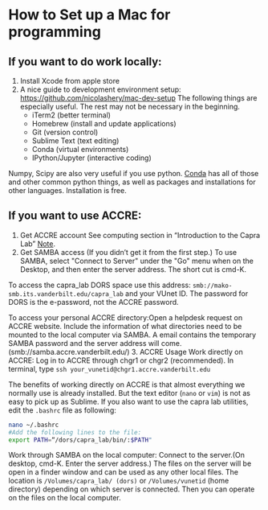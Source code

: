 # How to Set up a Mac for programming

## If you want to do work locally:
1. Install Xcode from apple store
2. A nice guide to development environment setup: https://github.com/nicolashery/mac-dev-setup
   The following things are especially useful. The rest may not be necessary in the beginning.
     - iTerm2 (better terminal)
     - Homebrew (install and update applications)
     - Git (version control)
     - Sublime Text (text editing)
     - Conda (virtual environments)
     - IPython/Jupyter (interactive coding)
     
Numpy, Scipy are also very useful if you use python. [Conda](https://store.continuum.io/cshop/anaconda/) has all of those and other common python things, as well as packages and installations for other languages. Installation is free.

## If you want to use ACCRE:
1. Get ACCRE account
  See computing section in “Introduction to the Capra Lab” [Note](https://github.com/CapraLab/resources/blob/master/WelcomeInfo.md).
2. Get SAMBA access (If you didn’t get it from the first step.)
  To use SAMBA, select "Connect to Server" under the "Go" menu when on the Desktop, and then enter the server address. The short cut is cmd-K.
  
  To access the capra_lab DORS space use this address: ```smb://mako-smb.its.vanderbilt.edu/capra_lab``` and your VUnet ID. The password for DORS is the e-password, not the ACCRE password.
  
  To access your personal ACCRE directory:Open a helpdesk request on ACCRE website. Include the information of what directories need to be mounted to the local computer via SAMBA. A email contains the temporary SAMBA password and the server address will come. (smb://samba.accre.vanderbilt.edu/<VUnetID>)
3. ACCRE Usage
  Work directly on ACCRE:
    Log in to ACCRE through chgr1 or chgr2 (recommended).
    In terminal, type ```ssh your_vunetid@chgr1.accre.vanderbilt.edu```

The benefits of working directly on ACCRE is that almost everything we normally use is already installed. But the text editor (```nano``` or ```vim```) is not as easy to pick up as Sublime.  If you also want to use the capra lab utilities, edit the ```.bashrc``` file as following:
```bash
nano ~/.bashrc
#Add the following lines to the file:
export PATH=“/dors/capra_lab/bin/:$PATH"
```

Work through SAMBA on the local computer:
Connect to the server.(On desktop, cmd-K. Enter the server address.)
The files on the server will be open in a finder window and can be used as any other local files. The location is ```/Volumes/capra_lab/ (dors)``` or ```/Volumes/vunetid``` (home directory) depending on which server is connected. Then you can operate on the files on the local computer.

